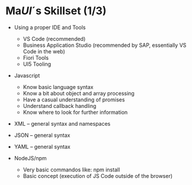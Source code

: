 # Ma*UI*´s Skillset (1/3)

- Using a proper IDE and Tools
  - VS Code (recommended)
  - Business Application Studio (recommended by SAP, essentially VS Code in the web)
  - Fiori Tools
  - UI5 Tooling

- Javascript
  - Know basic language syntax
  - Know a bit about object and array processing
  - Have a casual understanding of promises
  - Understand callback handling
  - Know where to look for further information

- XML – general syntax and namespaces

- JSON – general syntax

- YAML – general syntax

- NodeJS/npm
  - Very basic commandos like: npm install
  - Basic concept (execution of JS Code outside of the browser)
